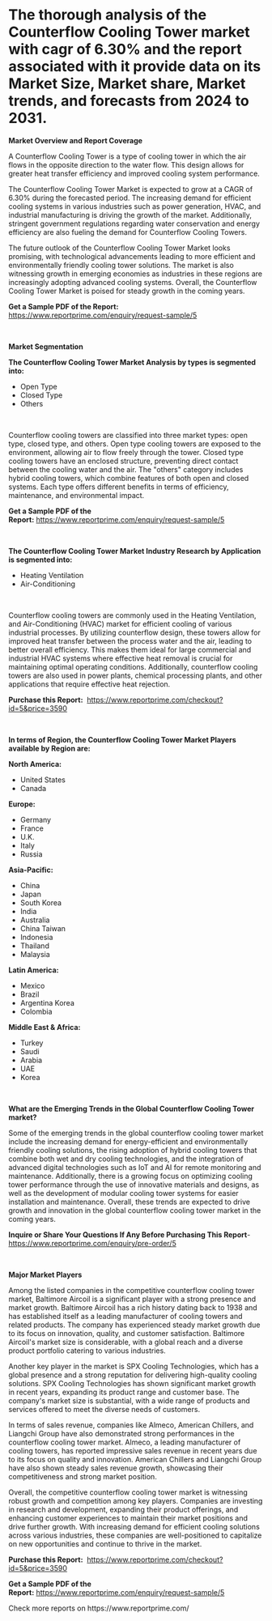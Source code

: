 <p><h1>The thorough analysis of the Counterflow Cooling Tower market with cagr of  6.30% and the report associated with it provide data on its Market Size, Market share, Market trends, and forecasts from 2024 to 2031.</h1></p><p><strong>Market Overview and Report Coverage</strong></p>
<p><p>A Counterflow Cooling Tower is a type of cooling tower in which the air flows in the opposite direction to the water flow. This design allows for greater heat transfer efficiency and improved cooling system performance.</p><p>The Counterflow Cooling Tower Market is expected to grow at a CAGR of 6.30% during the forecasted period. The increasing demand for efficient cooling systems in various industries such as power generation, HVAC, and industrial manufacturing is driving the growth of the market. Additionally, stringent government regulations regarding water conservation and energy efficiency are also fueling the demand for Counterflow Cooling Towers.</p><p>The future outlook of the Counterflow Cooling Tower Market looks promising, with technological advancements leading to more efficient and environmentally friendly cooling tower solutions. The market is also witnessing growth in emerging economies as industries in these regions are increasingly adopting advanced cooling systems. Overall, the Counterflow Cooling Tower Market is poised for steady growth in the coming years.</p></p>
<p><strong>Get a Sample PDF of the Report:</strong> <a href="https://www.reportprime.com/enquiry/request-sample/5">https://www.reportprime.com/enquiry/request-sample/5</a></p>
<p>&nbsp;</p>
<p><strong>Market Segmentation</strong></p>
<p><strong>The Counterflow Cooling Tower Market Analysis by types is segmented into:</strong></p>
<p><ul><li>Open Type</li><li>Closed Type</li><li>Others</li></ul></p>
<p>&nbsp;</p>
<p><p>Counterflow cooling towers are classified into three market types: open type, closed type, and others. Open type cooling towers are exposed to the environment, allowing air to flow freely through the tower. Closed type cooling towers have an enclosed structure, preventing direct contact between the cooling water and the air. The "others" category includes hybrid cooling towers, which combine features of both open and closed systems. Each type offers different benefits in terms of efficiency, maintenance, and environmental impact.</p></p>
<p><strong>Get a Sample PDF of the Report:</strong>&nbsp;<a href="https://www.reportprime.com/enquiry/request-sample/5">https://www.reportprime.com/enquiry/request-sample/5</a></p>
<p>&nbsp;</p>
<p><strong>The Counterflow Cooling Tower Market Industry Research by Application is segmented into:</strong></p>
<p><ul><li>Heating Ventilation</li><li>Air-Conditioning</li></ul></p>
<p>&nbsp;</p>
<p><p>Counterflow cooling towers are commonly used in the Heating Ventilation, and Air-Conditioning (HVAC) market for efficient cooling of various industrial processes. By utilizing counterflow design, these towers allow for improved heat transfer between the process water and the air, leading to better overall efficiency. This makes them ideal for large commercial and industrial HVAC systems where effective heat removal is crucial for maintaining optimal operating conditions. Additionally, counterflow cooling towers are also used in power plants, chemical processing plants, and other applications that require effective heat rejection.</p></p>
<p><strong>Purchase this Report:</strong>&nbsp; <a href="https://www.reportprime.com/checkout?id=5&price=3590">https://www.reportprime.com/checkout?id=5&price=3590</a></p>
<p>&nbsp;</p>
<p><strong>In terms of Region, the Counterflow Cooling Tower Market Players available by Region are:</strong></p>
<p>
    <p> <strong> North America: </strong>
        <ul>
            <li>United States</li>
            <li>Canada</li>
        </ul>
        </p> 
    <p> <strong> Europe: </strong>
        <ul>
            <li>Germany</li>
            <li>France</li>
            <li>U.K.</li>
            <li>Italy</li>
            <li>Russia</li>
        </ul>
        </p> 
    <p> <strong> Asia-Pacific: </strong>
        <ul>
            <li>China</li>
            <li>Japan</li>
            <li>South Korea</li>
            <li>India</li>
            <li>Australia</li>
            <li>China Taiwan</li>
            <li>Indonesia</li>
            <li>Thailand</li>
            <li>Malaysia</li>
        </ul>
        </p> 
    <p> <strong> Latin America: </strong>
        <ul>
            <li>Mexico</li>
            <li>Brazil</li>
            <li>Argentina Korea</li>
            <li>Colombia</li>
        </ul>
        </p> 
    <p> <strong> Middle East & Africa: </strong>
        <ul>
            <li>Turkey</li>
            <li>Saudi</li>
            <li>Arabia</li>
            <li>UAE</li>
            <li>Korea</li>
        </ul>
    </p>
    </p>
<p>&nbsp;</p>
<p><strong>What are the Emerging Trends in the Global Counterflow Cooling Tower market?</strong></p>
<p><p>Some of the emerging trends in the global counterflow cooling tower market include the increasing demand for energy-efficient and environmentally friendly cooling solutions, the rising adoption of hybrid cooling towers that combine both wet and dry cooling technologies, and the integration of advanced digital technologies such as IoT and AI for remote monitoring and maintenance. Additionally, there is a growing focus on optimizing cooling tower performance through the use of innovative materials and designs, as well as the development of modular cooling tower systems for easier installation and maintenance. Overall, these trends are expected to drive growth and innovation in the global counterflow cooling tower market in the coming years.</p></p>
<p><strong>Inquire or Share Your Questions If Any Before Purchasing This Report</strong>- <a href="https://www.reportprime.com/enquiry/pre-order/5">https://www.reportprime.com/enquiry/pre-order/5</a></p>
<p>&nbsp;</p>
<p><strong>Major Market Players</strong></p>
<p><p>Among the listed companies in the competitive counterflow cooling tower market, Baltimore Aircoil is a significant player with a strong presence and market growth. Baltimore Aircoil has a rich history dating back to 1938 and has established itself as a leading manufacturer of cooling towers and related products. The company has experienced steady market growth due to its focus on innovation, quality, and customer satisfaction. Baltimore Aircoil's market size is considerable, with a global reach and a diverse product portfolio catering to various industries.</p><p>Another key player in the market is SPX Cooling Technologies, which has a global presence and a strong reputation for delivering high-quality cooling solutions. SPX Cooling Technologies has shown significant market growth in recent years, expanding its product range and customer base. The company's market size is substantial, with a wide range of products and services offered to meet the diverse needs of customers.</p><p>In terms of sales revenue, companies like Almeco, American Chillers, and Liangchi Group have also demonstrated strong performances in the counterflow cooling tower market. Almeco, a leading manufacturer of cooling towers, has reported impressive sales revenue in recent years due to its focus on quality and innovation. American Chillers and Liangchi Group have also shown steady sales revenue growth, showcasing their competitiveness and strong market position.</p><p>Overall, the competitive counterflow cooling tower market is witnessing robust growth and competition among key players. Companies are investing in research and development, expanding their product offerings, and enhancing customer experiences to maintain their market positions and drive further growth. With increasing demand for efficient cooling solutions across various industries, these companies are well-positioned to capitalize on new opportunities and continue to thrive in the market.</p></p>
<p><strong>Purchase this Report:</strong>&nbsp;&nbsp;<a href="https://www.reportprime.com/checkout?id=5&price=3590">https://www.reportprime.com/checkout?id=5&price=3590</a></p>
<p></p>
<p><strong>Get a Sample PDF of the Report:</strong>&nbsp;<a href="https://www.reportprime.com/enquiry/request-sample/5">https://www.reportprime.com/enquiry/request-sample/5</a></p>
<p>Check more reports on https://www.reportprime.com/</p>